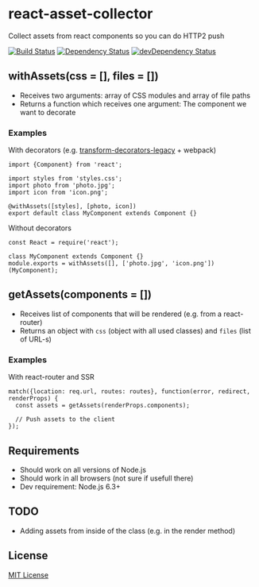 # react-asset-collector
Collect assets from react components so you can do HTTP2 push

[![Build Status](https://travis-ci.org/DarkoKukovec/react-asset-collector.svg?branch=master)](https://travis-ci.org/DarkoKukovec/react-asset-collector)
[![Dependency Status](https://david-dm.org/DarkoKukovec/react-asset-collector.svg)](https://david-dm.org/DarkoKukovec/react-asset-collector)
[![devDependency Status](https://david-dm.org/DarkoKukovec/react-asset-collector/dev-status.svg)](https://david-dm.org/DarkoKukovec/react-asset-collector#info=devDependencies)

## withAssets(css = [], files = [])
* Receives two arguments: array of CSS modules and array of file paths
* Returns a function which receives one argument: The component we want to decorate

### Examples

With decorators (e.g. [transform-decorators-legacy](https://github.com/loganfsmyth/babel-plugin-transform-decorators-legacy) + webpack)

    import {Component} from 'react';

    import styles from 'styles.css';
    import photo from 'photo.jpg';
    import icon from 'icon.png';

    @withAssets([styles], [photo, icon])
    export default class MyComponent extends Component {}

Without decorators

    const React = require('react');

    class MyComponent extends Component {}
    module.exports = withAssets([], ['photo.jpg', 'icon.png'])(MyComponent);

## getAssets(components = [])
* Receives list of components that will be rendered (e.g. from a react-router)
* Returns an object with ``css`` (object with all used classes) and ``files`` (list of URL-s)

### Examples

With react-router and SSR

    match({location: req.url, routes: routes}, function(error, redirect, renderProps) {
      const assets = getAssets(renderProps.components);

      // Push assets to the client
    });

## Requirements
* Should work on all versions of Node.js
* Should work in all browsers (not sure if usefull there)
* Dev requirement: Node.js 6.3+

## TODO
* Adding assets from inside of the class (e.g. in the render method)

## License
[MIT License](LICENSE)
